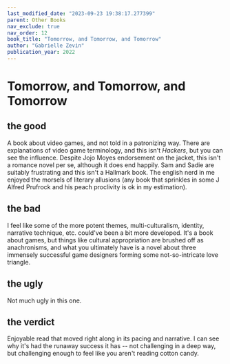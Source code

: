 ```yaml
---
last_modified_date: "2023-09-23 19:38:17.277399"
parent: Other Books
nav_exclude: true
nav_order: 12
book_title: "Tomorrow, and Tomorrow, and Tomorrow"
author: "Gabrielle Zevin"
publication_year: 2022
---
```


# Tomorrow, and Tomorrow, and Tomorrow
## the good
A book about video games, and not told in a patronizing way. There are explanations of video game terminology, and this isn't _Hackers_, but you can see the influence. Despite Jojo Moyes endorsement on the jacket, this isn't a romance novel per se, although it does end happily. Sam and Sadie are suitably frustrating and this isn't a Hallmark book. The english nerd in me enjoyed the morsels of literary allusions (any book that sprinkles in some J Alfred Prufrock and his peach proclivity is ok in my estimation).

## the bad
I feel like some of the more potent themes, multi-culturalism, identity, narrative technique, etc. could've been a bit more developed. It's a book about games, but things like cultural appropriation are brushed off as anachronisms, and what you ultimately have is a novel about three immensely successful game designers forming some not-so-intricate love triangle.

## the ugly
Not much ugly in this one.

## the verdict
Enjoyable read that moved right along in its pacing and narrative. I can see why it's had the runaway success it has -- not challenging in a deep way, but challenging enough to feel like you aren't reading cotton candy.